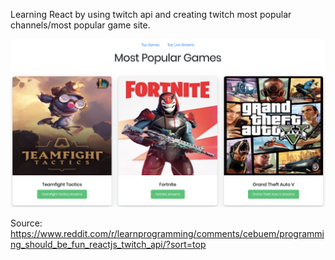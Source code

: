 Learning React by using twitch api and creating twitch most popular channels/most popular game site.

![alt text](https://github.com/aaron-lau/react-twitch-viewer/blob/master/screenshot.jpg)

Source: https://www.reddit.com/r/learnprogramming/comments/cebuem/programming_should_be_fun_reactjs_twitch_api/?sort=top
